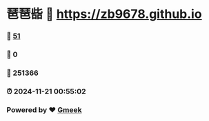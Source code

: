 # 琶琶啙 :link: https://zb9678.github.io 
### :page_facing_up: [51](https://zb9678.github.io/tag.html) 
### :speech_balloon: 0 
### :hibiscus: 251366 
### :alarm_clock: 2024-11-21 00:55:02 
### Powered by :heart: [Gmeek](https://github.com/Meekdai/Gmeek)
